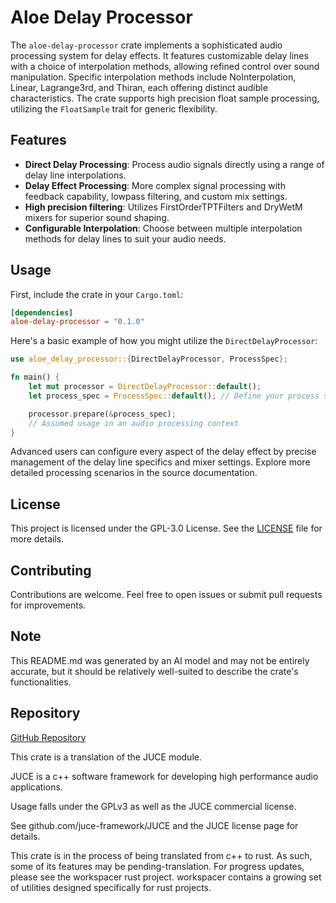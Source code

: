 # Aloe Delay Processor

The `aloe-delay-processor` crate implements a sophisticated audio processing system for delay effects. It features customizable delay lines with a choice of interpolation methods, allowing refined control over sound manipulation. Specific interpolation methods include NoInterpolation, Linear, Lagrange3rd, and Thiran, each offering distinct audible characteristics. The crate supports high precision float sample processing, utilizing the `FloatSample` trait for generic flexibility.

## Features
- **Direct Delay Processing**: Process audio signals directly using a range of delay line interpolations.
- **Delay Effect Processing**: More complex signal processing with feedback capability, lowpass filtering, and custom mix settings.
- **High precision filtering**: Utilizes FirstOrderTPTFilters and DryWetM mixers for superior sound shaping.
- **Configurable Interpolation**: Choose between multiple interpolation methods for delay lines to suit your audio needs.

## Usage
First, include the crate in your `Cargo.toml`:

```toml
[dependencies]
aloe-delay-processor = "0.1.0"
```

Here's a basic example of how you might utilize the `DirectDelayProcessor`:

```rust
use aloe_delay_processor::{DirectDelayProcessor, ProcessSpec};

fn main() {
    let mut processor = DirectDelayProcessor::default();
    let process_spec = ProcessSpec::default(); // Define your process spec as needed

    processor.prepare(&process_spec);
    // Assumed usage in an audio processing context
}
```

Advanced users can configure every aspect of the delay effect by precise management of the delay line specifics and mixer settings. Explore more detailed processing scenarios in the source documentation.

## License
This project is licensed under the GPL-3.0 License. See the [LICENSE](LICENSE) file for more details.

## Contributing
Contributions are welcome. Feel free to open issues or submit pull requests for improvements.

## Note
This README.md was generated by an AI model and may not be entirely accurate, but it should be relatively well-suited to describe the crate's functionalities.

## Repository
[GitHub Repository](https://github.com/klebs6/aloe-rs)

This crate is a translation of the JUCE module.

JUCE is a c++ software framework for developing high performance audio applications.

Usage falls under the GPLv3 as well as the JUCE commercial license.

See github.com/juce-framework/JUCE and the JUCE license page for details.

This crate is in the process of being translated from c++ to rust. As such, some of its features may be pending-translation. For progress updates, please see the workspacer rust project. workspacer contains a growing set of utilities designed specifically for rust projects.
